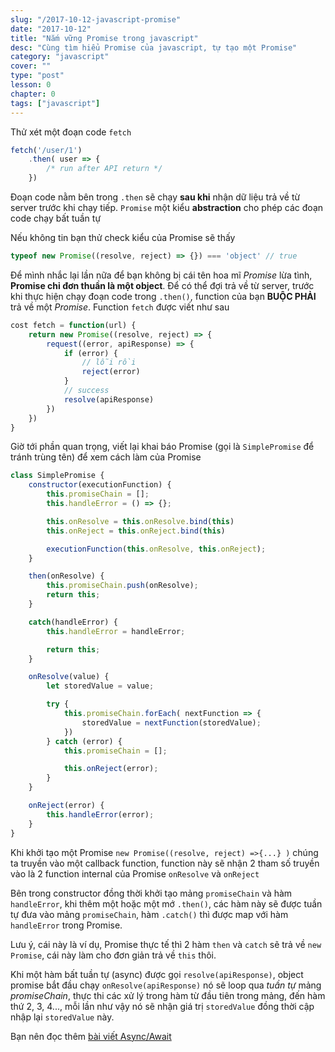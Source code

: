 ```yaml
---
slug: "/2017-10-12-javascript-promise"
date: "2017-10-12"
title: "Nắm vững Promise trong javascript"
desc: "Cùng tìm hiểu Promise của javascript, tự tạo một Promise"
category: "javascript"
cover: ""
type: "post"
lesson: 0
chapter: 0
tags: ["javascript"]
---
```


Thử xét một đoạn code `fetch`

```js
fetch('/user/1')
    .then( user => {
        /* run after API return */
    })
```

Đoạn code nằm bên trong `.then` sẽ chạy **sau khi** nhận dữ liệu trả về từ server trước khi chạy tiếp. `Promise` một kiểu **abstraction** cho phép các đoạn code chạy bất tuần tự

Nếu không tin bạn thử check kiểu của Promise sẽ thấy

```js
typeof new Promise((resolve, reject) => {}) === 'object' // true
```

Để mình nhắc lại lần nữa để bạn không bị cái tên hoa mĩ *Promise* lừa tình, **Promise chỉ đơn thuần là một object**. Để có thể đợi trả về từ server, trước khi thực hiện chạy đoạn code trong `.then()`, function của bạn **BUỘC PHẢI** trả về một *Promise*. Function `fetch` được viết như sau

```js
cost fetch = function(url) {
    return new Promise((resolve, reject) => {
        request((error, apiResponse) => {
            if (error) {
                // lỗi rồi
                reject(error)
            }
            // success
            resolve(apiResponse)
        })
    })
}
```

Giờ tới phần quan trọng, viết lại khai báo Promise (gọi là `SimplePromise` để tránh trùng tên) để xem cách làm của Promise

```js
class SimplePromise {
    constructor(executionFunction) {
        this.promiseChain = [];
        this.handleError = () => {};

        this.onResolve = this.onResolve.bind(this)
        this.onReject = this.onReject.bind(this)

        executionFunction(this.onResolve, this.onReject);
    }

    then(onResolve) {
        this.promiseChain.push(onResolve);
        return this;
    }

    catch(handleError) {
        this.handleError = handleError;

        return this;
    }

    onResolve(value) {
        let storedValue = value;

        try {
            this.promiseChain.forEach( nextFunction => {
                storedValue = nextFunction(storedValue);
            })
        } catch (error) {
            this.promiseChain = [];

            this.onReject(error);
        }
    }

    onReject(error) {
        this.handleError(error);
    }
}
```

Khi khởi tạo một Promise `new Promise((resolve, reject) =>{...} )` chúng ta truyền vào một callback function, function này sẽ nhận 2 tham số truyền vào là 2 function internal của Promise `onResolve` và `onReject`

Bên trong constructor đồng thời khởi tạo mảng `promiseChain` và hàm `handleError`, khi thêm một hoặc một mớ `.then()`, các hàm này sẽ được tuần tự đưa vào mảng `promiseChain`, hàm `.catch()` thì được map với hàm `handleError` trong Promise.

Lưu ý, cái này là ví dụ, Promise thực tế thì 2 hàm `then` và `catch` sẽ trả về `new Promise`, cái này làm cho đơn giản trả về `this` thôi.

Khi một hàm bất tuần tự (async) được gọi `resolve(apiResponse)`, object promise bắt đầu chạy `onResolve(apiResponse)` nó sẽ loop qua *tuần tự* mảng *promiseChain*, thực thi các xử lý trong hàm từ đầu tiên trong mảng, đến hàm thứ 2, 3, 4..., mỗi lần như vậy nó sẽ nhận giá trị `storedValue` đồng thời cập nhập lại `storedValue` này.

Bạn nên đọc thêm [bài viết Async/Await](2018-05-07-huong-dan-async-await-giai-thich-vi-du)
